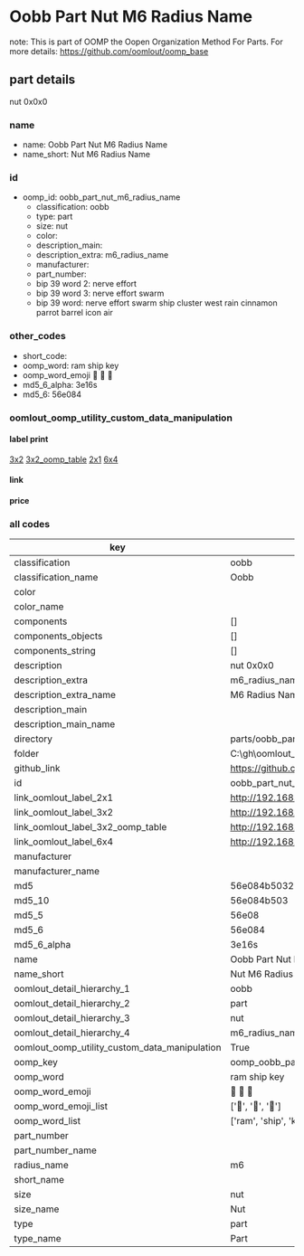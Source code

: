 # Oobb Part Nut M6 Radius Name  

note: This is part of OOMP the Oopen Organization Method For Parts. For more details: https://github.com/oomlout/oomp_base

##  part details
  



nut 0x0x0



### name
* name: Oobb Part Nut M6 Radius Name
* name_short: Nut M6 Radius Name
### id
* oomp_id: oobb_part_nut_m6_radius_name
  * classification: oobb
  * type: part
  * size: nut
  * color: 
  * description_main: 
  * description_extra: m6_radius_name
  * manufacturer: 
  * part_number: 
  * bip 39 word 2: nerve effort
  * bip 39 word 3: nerve effort swarm
  * bip 39 word: nerve effort swarm ship cluster west rain cinnamon parrot barrel icon air

### other_codes
* short_code: 
* oomp_word: ram ship key
* oomp_word_emoji :ram: :ship: :key:
* md5_6_alpha: 3e16s
* md5_6: 56e084






### oomlout_oomp_utility_custom_data_manipulation
#### label print
[3x2](http://192.168.1.245:1112/?label=oomp%203e16s)
[3x2_oomp_table](http://192.168.1.108:1112/?label=oomp%203e16s)
[2x1](http://192.168.1.242:1112/?label=oomp%203e16s)
[6x4](http://192.168.1.55:1112/?label=oomp%203e16s)    

#### link

                              

#### price







### all codes 
| key | value |  
| --- | --- |  
| classification | oobb |  
| classification_name | Oobb |  
| color |  |  
| color_name |  |  
| components | [] |  
| components_objects | [] |  
| components_string | [] |  
| description | nut 0x0x0 |  
| description_extra | m6_radius_name |  
| description_extra_name | M6 Radius Name |  
| description_main |  |  
| description_main_name |  |  
| directory | parts/oobb_part_nut_m6_radius_name |  
| folder | C:\gh\oomlout_oobb_version_4_generated_parts\parts\oobb_part_nut_m6_radius_name |  
| github_link | https://github.com/oomlout/oomlout_oomp_part_src/tree/main/parts/oobb_part_nut_m6_radius_name |  
| id | oobb_part_nut_m6_radius_name |  
| link_oomlout_label_2x1 | http://192.168.1.242:1112/?label=oomp%203e16s |  
| link_oomlout_label_3x2 | http://192.168.1.245:1112/?label=oomp%203e16s |  
| link_oomlout_label_3x2_oomp_table | http://192.168.1.108:1112/?label=oomp%203e16s |  
| link_oomlout_label_6x4 | http://192.168.1.55:1112/?label=oomp%203e16s |  
| manufacturer |  |  
| manufacturer_name |  |  
| md5 | 56e084b503291623e5963c61b6d1aca3 |  
| md5_10 | 56e084b503 |  
| md5_5 | 56e08 |  
| md5_6 | 56e084 |  
| md5_6_alpha | 3e16s |  
| name | Oobb Part Nut M6 Radius Name |  
| name_short | Nut M6 Radius Name |  
| oomlout_detail_hierarchy_1 | oobb |  
| oomlout_detail_hierarchy_2 | part |  
| oomlout_detail_hierarchy_3 | nut |  
| oomlout_detail_hierarchy_4 | m6_radius_name |  
| oomlout_oomp_utility_custom_data_manipulation | True |  
| oomp_key | oomp_oobb_part_nut_m6_radius_name |  
| oomp_word | ram ship key |  
| oomp_word_emoji | :ram: :ship: :key: |  
| oomp_word_emoji_list | [':ram:', ':ship:', ':key:'] |  
| oomp_word_list | ['ram', 'ship', 'key'] |  
| part_number |  |  
| part_number_name |  |  
| radius_name | m6 |  
| short_name |  |  
| size | nut |  
| size_name | Nut |  
| type | part |  
| type_name | Part |  
